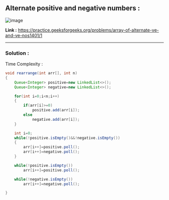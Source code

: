## Alternate positive and negative numbers :

![image](https://user-images.githubusercontent.com/23376002/180260952-e72cf7c1-697d-4252-ae5c-488f200c7cff.png)


**Link :** https://practice.geeksforgeeks.org/problems/array-of-alternate-ve-and-ve-nos1401/1


-------------------------------------------------------------------------------------------------------------------------------------------------------


### Solution :

Time Complexity :


```java
void rearrange(int arr[], int n) 
{
    Queue<Integer> positive=new LinkedList<>();
    Queue<Integer> negative=new LinkedList<>();

    for(int i=0;i<n;i++)
    {
        if(arr[i]>=0)
            positive.add(arr[i]);
        else 
            negative.add(arr[i]);
    }

    int i=0;
    while(!positive.isEmpty()&&!negative.isEmpty())
    {
        arr[i++]=positive.poll();
        arr[i++]=negative.poll();
    }

    while(!positive.isEmpty())
        arr[i++]=positive.poll();

    while(!negative.isEmpty())
        arr[i++]=negative.poll();

}

```


